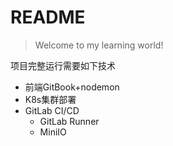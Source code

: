 # README
> Welcome to my learning world!

项目完整运行需要如下技术
- 前端GitBook+nodemon
- K8s集群部署
- GitLab CI/CD
    - GitLab Runner
    - MiniIO
